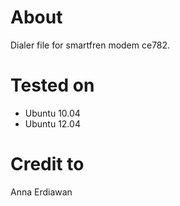 # About
Dialer file for smartfren modem ce782.

# Tested on
* Ubuntu 10.04
* Ubuntu 12.04

# Credit to
Anna Erdiawan

